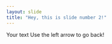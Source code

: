 ```yaml
---
layout: slide
title: "Hey, this is slide number 2!"
---
```

Your text
Use the left arrow to go back!
